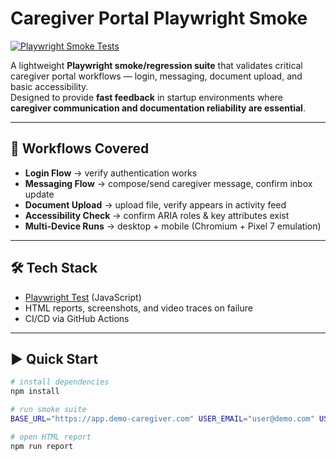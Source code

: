# Caregiver Portal Playwright Smoke

[![Playwright Smoke Tests](https://github.com/tusha-p/caregiver-portal-playwright-smoke/actions/workflows/playwright.yml/badge.svg)](https://github.com/tusha-p/caregiver-portal-playwright-smoke/actions)

A lightweight **Playwright smoke/regression suite** that validates critical caregiver portal workflows — login, messaging, document upload, and basic accessibility.  
Designed to provide **fast feedback** in startup environments where **caregiver communication and documentation reliability are essential**.

---

## 🚀 Workflows Covered
- **Login Flow** → verify authentication works  
- **Messaging Flow** → compose/send caregiver message, confirm inbox update  
- **Document Upload** → upload file, verify appears in activity feed  
- **Accessibility Check** → confirm ARIA roles & key attributes exist  
- **Multi-Device Runs** → desktop + mobile (Chromium + Pixel 7 emulation)  

---

## 🛠️ Tech Stack
- [Playwright Test](https://playwright.dev/docs/test-intro) (JavaScript)  
- HTML reports, screenshots, and video traces on failure  
- CI/CD via GitHub Actions  

---

## ▶️ Quick Start
```bash
# install dependencies
npm install

# run smoke suite
BASE_URL="https://app.demo-caregiver.com" USER_EMAIL="user@demo.com" USER_PASSWORD="secret" npm test

# open HTML report
npm run report

